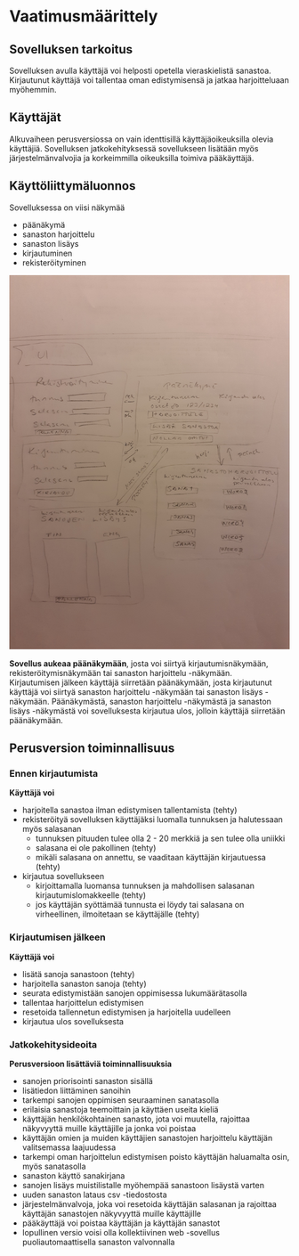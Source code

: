 # Vaatimusmäärittely

## Sovelluksen tarkoitus

Sovelluksen avulla käyttäjä voi helposti opetella vieraskielistä sanastoa. Kirjautunut käyttäjä voi tallentaa oman edistymisensä ja jatkaa harjoitteluaan myöhemmin.

## Käyttäjät

Alkuvaiheen perusversiossa on vain identtisillä käyttäjäoikeuksilla olevia käyttäjiä. 
Sovelluksen jatkokehityksessä sovellukseen lisätään myös järjestelmänvalvojia ja korkeimmilla oikeuksilla toimiva pääkäyttäjä.

## Käyttöliittymäluonnos

Sovelluksessa on viisi näkymää
- päänäkymä
- sanaston harjoittelu
- sanaston lisäys
- kirjautuminen
- rekisteröityminen

![](./kuvat/ui_views.jpg)

**Sovellus aukeaa päänäkymään**, josta voi siirtyä kirjautumisnäkymään, rekisteröitymisnäkymään tai sanaston harjoittelu -näkymään.  
Kirjautumisen jälkeen käyttäjä siirretään päänäkymään, josta kirjautunut käyttäjä voi siirtyä sanaston harjoittelu -näkymään tai sanaston lisäys -näkymään. 
Päänäkymästä, sanaston harjoittelu -näkymästä ja sanaston lisäys -näkymästä voi sovelluksesta kirjautua ulos, jolloin käyttäjä siirretään päänäkymään.

## Perusversion toiminnallisuus

### Ennen kirjautumista

**Käyttäjä voi**
- harjoitella sanastoa ilman edistymisen tallentamista (tehty)
- rekisteröityä sovelluksen käyttäjäksi luomalla tunnuksen ja halutessaan myös salasanan
    - tunnuksen pituuden tulee olla 2 - 20 merkkiä ja sen tulee olla uniikki
    - salasana ei ole pakollinen (tehty)
    - mikäli salasana on annettu, se vaaditaan käyttäjän kirjautuessa (tehty)
- kirjautua sovellukseen 
    - kirjoittamalla luomansa tunnuksen ja mahdollisen salasanan kirjautumislomakkeelle (tehty)
    - jos käyttäjän syöttämää tunnusta ei löydy tai salasana on virheellinen, ilmoitetaan se käyttäjälle (tehty)

### Kirjautumisen jälkeen

**Käyttäjä voi**
- lisätä sanoja sanastoon (tehty)
- harjoitella sanaston sanoja (tehty)
- seurata edistymistään sanojen oppimisessa lukumäärätasolla
- tallentaa harjoittelun edistymisen
- resetoida tallennetun edistymisen ja harjoitella uudelleen
- kirjautua ulos sovelluksesta

### Jatkokehitysideoita

**Perusversioon lisättäviä toiminnallisuuksia**
- sanojen priorisointi sanaston sisällä
- lisätiedon liittäminen sanoihin
- tarkempi sanojen oppimisen seuraaminen sanatasolla
- erilaisia sanastoja teemoittain ja käyttäen useita kieliä
- käyttäjän henkilökohtainen sanasto, jota voi muutella, rajoittaa näkyvyyttä muille käyttäjille ja jonka voi poistaa
- käyttäjän omien ja muiden käyttäjien sanastojen harjoittelu käyttäjän valitsemassa laajuudessa
- tarkempi oman harjoittelun edistymisen poisto käyttäjän haluamalta osin, myös sanatasolla
- sanaston käyttö sanakirjana
- sanojen lisäys muistilistalle myöhempää sanastoon lisäystä varten
- uuden sanaston lataus csv -tiedostosta
- järjestelmänvalvoja, joka voi resetoida käyttäjän salasanan ja rajoittaa käyttäjän sanastojen näkyvyyttä muille käyttäjille
- pääkäyttäjä voi poistaa käyttäjän ja käyttäjän sanastot
- lopullinen versio voisi olla kollektiivinen web -sovellus puoliautomaattisella sanaston valvonnalla
